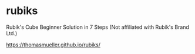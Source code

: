 # rubiks
Rubik's Cube Beginner Solution in 7 Steps
(Not affiliated with Rubik's Brand Ltd.)

https://thomasmueller.github.io/rubiks/
